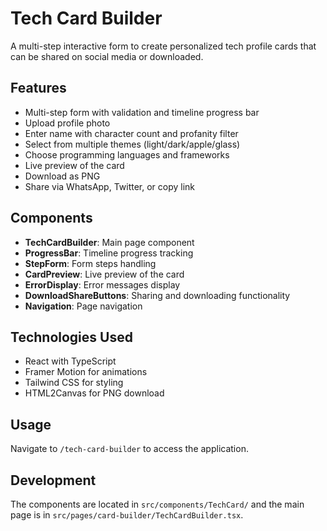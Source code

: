 # Tech Card Builder

A multi-step interactive form to create personalized tech profile cards that can be shared on social media or downloaded.

## Features

- Multi-step form with validation and timeline progress bar
- Upload profile photo
- Enter name with character count and profanity filter
- Select from multiple themes (light/dark/apple/glass)
- Choose programming languages and frameworks
- Live preview of the card
- Download as PNG
- Share via WhatsApp, Twitter, or copy link

## Components

- **TechCardBuilder**: Main page component
- **ProgressBar**: Timeline progress tracking
- **StepForm**: Form steps handling
- **CardPreview**: Live preview of the card
- **ErrorDisplay**: Error messages display
- **DownloadShareButtons**: Sharing and downloading functionality
- **Navigation**: Page navigation

## Technologies Used

- React with TypeScript
- Framer Motion for animations
- Tailwind CSS for styling
- HTML2Canvas for PNG download

## Usage

Navigate to `/tech-card-builder` to access the application.

## Development

The components are located in `src/components/TechCard/` and the main page is in `src/pages/card-builder/TechCardBuilder.tsx`. 